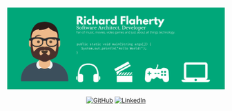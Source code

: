<p align="center">
  <img src="Banner.png" alt="Banner" />
</p>
<p align="center">
  <a href="https://github.com/rsflaherty"><img src="https://img.shields.io/badge/Github--_.svg?label=GitHub&style=social&logo=github" alt="GitHub" /></a>
  <a href="https://www.linkedin.com/in/richard-flaherty"><img src="https://img.shields.io/badge/LinkedIn--_.svg?style=social&logo=linkedin" alt="LinkedIn" /></a>
</p>
